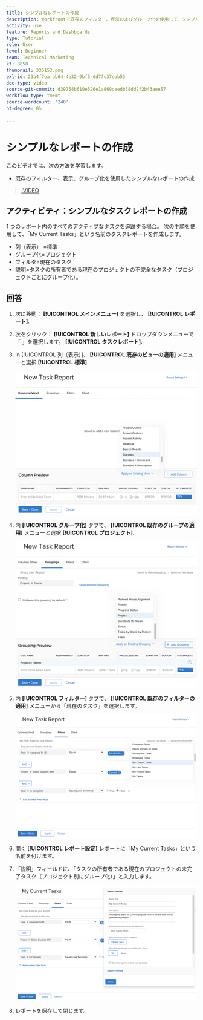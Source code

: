 ```yaml
---
title: シンプルなレポートの作成
description: Workfrontで既存のフィルター、表示およびグループ化を使用して、シンプルなレポートを作成する方法を説明します。
activity: use
feature: Reports and Dashboards
type: Tutorial
role: User
level: Beginner
team: Technical Marketing
kt: 8858
thumbnail: 335153.png
exl-id: 23a4f7ea-ab64-4e32-9bf5-dd7fc37eab53
doc-type: video
source-git-commit: d39754b619e526e1a869deedb38dd2f2b43aee57
workflow-type: tm+mt
source-wordcount: '240'
ht-degree: 0%

---
```


# シンプルなレポートの作成

このビデオでは、次の方法を学習します。

* 既存のフィルター、表示、グループ化を使用したシンプルなレポートの作成

>[!VIDEO](https://video.tv.adobe.com/v/335153/?quality=12)

## アクティビティ：シンプルなタスクレポートの作成

1 つのレポート内のすべてのアクティブなタスクを追跡する場合。 次の手順を使用して、「My Current Tasks」という名前のタスクレポートを作成します。

* 列（表示） =標準
* グループ化=プロジェクト
* フィルタ=現在のタスク
* 説明=タスクの所有者である現在のプロジェクトの不完全なタスク（プロジェクトごとにグループ化）。

## 回答

1. 次に移動： **[!UICONTROL メインメニュー]** を選択し、 **[!UICONTROL レポート]**.
1. 次をクリック： **[!UICONTROL 新しいレポート]** ドロップダウンメニューで「 」を選択します。 **[!UICONTROL タスクレポート]**.
1. In [!UICONTROL 列（表示）]、 **[!UICONTROL 既存のビューの適用]** メニューと選択 **[!UICONTROL 標準]**.

   ![タスクレポートの列を作成する画面の画像](assets/simple-task-report-columns.png)

1. 内 **[!UICONTROL グループ化]** タブで、 **[!UICONTROL 既存のグループの適用]** メニューと選択 **[!UICONTROL プロジェクト]**.

   ![タスクレポートでグループ化を作成する画面の画像](assets/simple-task-report-groupings.png)

1. 内 **[!UICONTROL フィルター]** タブで、 **[!UICONTROL 既存のフィルターの適用]** メニューから「現在のタスク」を選択します。

   ![タスクレポートにフィルターを作成する画面の画像](assets/simple-task-report-filters.png)

1. 開く **[!UICONTROL レポート設定]** レポートに「My Current Tasks」という名前を付けます。
1. 「説明」フィールドに、「タスクの所有者である現在のプロジェクトの未完了タスク（プロジェクト別にグループ化）」と入力します。

   ![タスクレポート内のレポート設定画面の画像](assets/simple-task-report-report-settings.png)

1. レポートを保存して閉じます。
